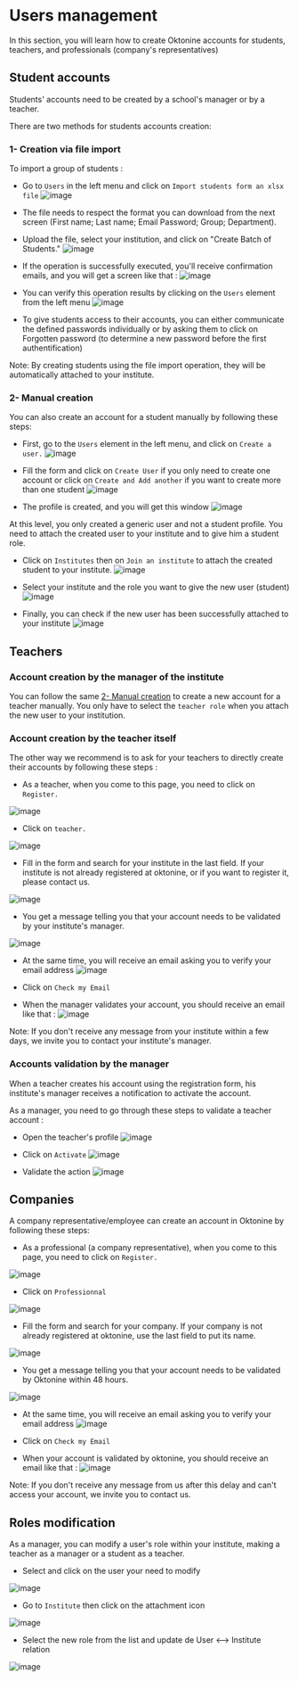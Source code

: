 # Users management

In this section, you will learn how to create Oktonine accounts for students, teachers, and professionals (company's representatives)

## Student accounts
Students' accounts need to be created by a school's manager or by a teacher. 

There are two methods for students accounts creation:

### 1- Creation via file import
To import a group of students : 
- Go to `Users` in the left menu and click on `Import students form an xlsx file`
![image](../img/manager/studentaccount/studentaccount1.png)

- The file needs to respect the format you can download from the next screen (First name; Last name; Email	Password; Group; Department). 

- Upload the file, select your institution, and click on "Create Batch of Students."
![image](../img/manager/studentaccount/studentaccount2.png)

- If the operation is successfully executed, you'll receive confirmation emails, and you will get a screen like that :
![image](../img/manager/studentaccount/studentaccount3.png)

- You can verify this operation results by clicking on the `Users` element from the left menu
![image](../img/manager/studentaccount/studentaccount4.png)

- To give students access to their accounts, you can either communicate the defined passwords individually or by asking them to click on Forgotten password (to determine a new password before the first authentification)

Note: By creating students using the file import operation, they will be automatically attached to your institute.


### 2- Manual creation
You can also create an account for a student manually by following these steps:

- First, go to the `Users` element in the left menu, and click on `Create a user.`
![image](../img/manager/studentaccount/studentaccount5.png)

- Fill the form and click on `Create User` if you only need to create one account or click on `Create and Add another` if you want to create more than one student
![image](../img/manager/studentaccount/studentaccount6.png)

- The profile is created, and you will get this window
![image](../img/manager/studentaccount/studentaccount7.png)

At this level, you only created a generic user and not a student profile. You need to attach the created user to your institute and to give him a student role.

- Click on `Institutes` then on `Join an institute` to attach the created student to your institute.
![image](../img/manager/studentaccount/studentaccount8.png)

- Select your institute and the role you want to give the new user (student)
![image](../img/manager/studentaccount/studentaccount9.png)

- Finally, you can check if the new user has been successfully attached to your institute
![image](../img/manager/studentaccount/studentaccount10.png)


## Teachers

### Account creation by the manager of the institute
You can follow the same [2- Manual creation](./Users_accounts.md#students) to create a new account for a teacher manually. You only have to select the `teacher role` when you attach the new user to your institution.

### Account creation by the teacher itself
The other way we recommend is to ask for your teachers to directly create their accounts by following these steps :

- As a teacher, when you come to this page, you need to click on `Register.`

![image](../img/manager/teacheraccount/teachercreation1.png)

- Click on `teacher.`

![image](../img/manager/teacheraccount/teachercreation2.png)

- Fill in the form and search for your institute in the last field. If your institute is not already registered at oktonine, or if you want to register it, please contact us.

![image](../img/manager/teacheraccount/teachercreation3.png)

- You get a message telling you that your account needs to be validated by your institute's manager. 

![image](../img/manager/teacheraccount/teachercreation4.png)

- At the same time, you will receive an email asking you to verify your email address
![image](../img/manager/teacheraccount/teachercreation8.png)

- Click on `Check my Email`
- When the manager validates your account, you should receive an email like that :
![image](../img/manager/teacheraccount/teachercreation9.png)

Note: If you don't receive any message from your institute within a few days, we invite you to contact your institute's manager.



### Accounts validation by the manager
When a teacher creates his account using the registration form, his institute's manager receives a notification to activate the account.

As a manager, you need to go through these steps to validate a teacher account : 

- Open the teacher's profile 
![image](../img/manager/teacheraccount/teachercreation5.png)

- Click on `Activate`
![image](../img/manager/teacheraccount/teachercreation6.png)

- Validate the action
![image](../img/manager/teacheraccount/teachercreation7.png)


## Companies
A company representative/employee can create an account in Oktonine by following these steps:

- As a professional (a company representative), when you come to this page, you need to click on `Register.`

![image](../img/manager/professionalaccount/professionnalcreation1.png)

- Click on `Professionnal`

![image](../img/manager/professionalaccount/professionnalcreation2.png)

- Fill the form and search for your company. If your company is not already registered at oktonine, use the last field to put its name.

![image](../img/manager/professionalaccount/professionnalcreation3.png)

- You get a message telling you that your account needs to be validated by Oktonine within 48 hours. 

![image](../img/manager/professionalaccount/professionnalcreation4.png)


- At the same time, you will receive an email asking you to verify your email address
![image](../img/manager/professionalaccount/professionnalcreation5.png)

- Click on `Check my Email`
- When your account is validated by oktonine, you should receive an email like that :
![image](../img/manager/professionalaccount/professionnalcreation6.png)

Note: If you don't receive any message from us after this delay and can't access your account, we invite you to contact us.

## Roles modification

As a manager, you can modify a user's role within your institute, making a teacher as a manager or a student as a teacher.

- Select and click on the user your need to modify

![image](../img/manager/roles/rolemodification1.png)

- Go to `Institute` then click on the attachment icon

![image](../img/manager/roles/rolemodification2.png)

- Select the new role from the list and update de User <--> Institute relation

![image](../img/manager/roles/rolemodification3.png)
